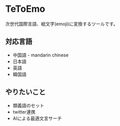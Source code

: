 # TeToEmo

次世代国際言語、絵文字(emoji)に変換するツールです。

## 対応言語

* 中国語 - mandarin chinese
* 日本語
* 英語
* 韓国語


## やりたいこと

* 類義語のセット
* twitter連携
* AIによる最適文言サーチ
